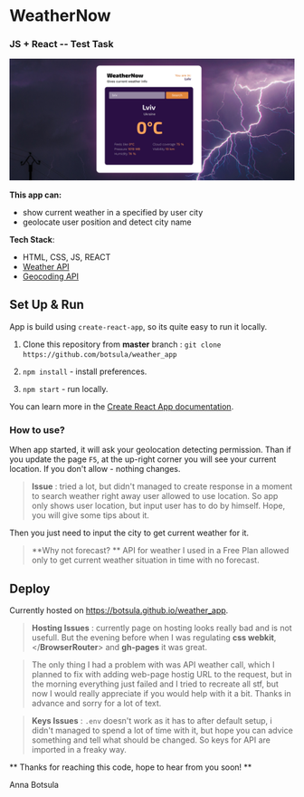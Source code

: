 # WeatherNow
### JS + React -- Test Task

![alt text](https://github.com/botsula/weather_app/blob/master/src/pictures/Screenshot%20from%202021-02-05%2014-22-52.png?raw=true)


**This app can:**
- show current weather in a specified by user city
- geolocate user position and detect city name

**Tech Stack**:
- HTML, CSS, JS, REACT
- [ Weather API ](https://weatherstack.com/http:// "weatherstack.com") 
- [Geocoding API](https://developers.google.com/maps/documentation/geocoding/overview "Geocoding API")

## Set Up & Run

App is build using `create-react-app`, so its quite easy to run it locally.

1. Clone this repository from **master** branch : `git clone https://github.com/botsula/weather_app`

2.  `npm install` - install preferences.

3. `npm start` - run locally.

You can learn more in the [Create React App documentation](https://facebook.github.io/create-react-app/docs/getting-started).

### How to use?

When app started, it will ask your geolocation detecting permission. Than if you update the page `F5`, at the up-right corner you will see your current location. If you don't allow - nothing changes.

> **Issue** : tried a lot, but didn't managed to create response in a moment to search weather right away user allowed to use location. So app only shows user location, but input user has to do by himself. Hope, you will give some tips about it.

Then you just need to input the city to get current weather for it.
> **Why not forecast? ** API for weather I used in a Free Plan allowed only to get current weather situation in time with no forecast.

## Deploy

Currently hosted on https://botsula.github.io/weather_app.

> **Hosting Issues** : currently page on hosting looks really bad and is not usefull. But the evening before when I was regulating **css webkit**, </**BrowserRouter**> and **gh-pages** it was great. 

> The only thing I had a problem with was API weather call, which I planned to fix with adding web-page hostig URL to the request, but in the morning everything just failed and I tried to recreate all stf, but now I would really appreciate if you would help with it a bit. Thanks in advance and sorry for a lot of text.

> **Keys Issues** : `.env` doesn't work as it has to after default setup, i didn't managed to spend a lot of time with it, but hope you can advice something and tell what should be changed. So keys for API are imported in a freaky way.

** Thanks for reaching this code, hope to hear from you soon! ** 

Anna Botsula
